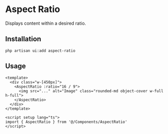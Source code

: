 # Aspect Ratio

Displays content within a desired ratio.

<ComponentSource
  source="components/AspectRatio"
  primitive="https://www.radix-vue.com/components/aspect-ratio"
  ui="https://www.shadcn-vue.com/docs/components/aspect-ratio.html"
/>

<ComponentPreview name="AspectRatio" />

## Installation

```shell
php artisan ui:add aspect-ratio
```

## Usage

```vue
<template>
  <div class="w-[450px]">
    <AspectRatio :ratio="16 / 9">
      <img src="..." alt="Image" class="rounded-md object-cover w-full h-full">
    </AspectRatio>
  </div>
</template>

<script setup lang="ts">
import { AspectRatio } from '@/Components/AspectRatio'
</script>
```
